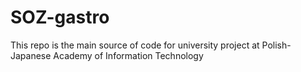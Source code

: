 # SOZ-gastro
This repo is the main source of code for university project at Polish-Japanese Academy of Information Technology
